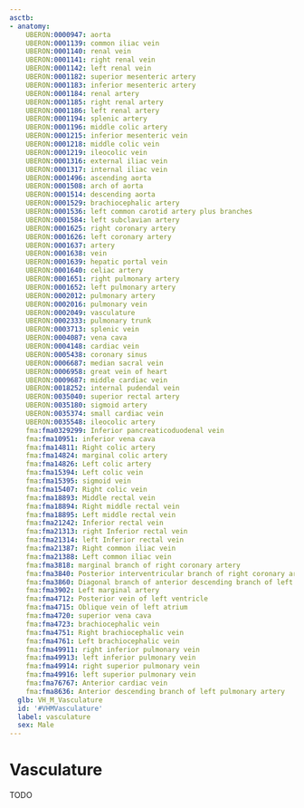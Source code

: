 ```yaml
---
asctb:
- anatomy:
    UBERON:0000947: aorta
    UBERON:0001139: common iliac vein
    UBERON:0001140: renal vein
    UBERON:0001141: right renal vein
    UBERON:0001142: left renal vein
    UBERON:0001182: superior mesenteric artery
    UBERON:0001183: inferior mesenteric artery
    UBERON:0001184: renal artery
    UBERON:0001185: right renal artery
    UBERON:0001186: left renal artery
    UBERON:0001194: splenic artery
    UBERON:0001196: middle colic artery
    UBERON:0001215: inferior mesenteric vein
    UBERON:0001218: middle colic vein
    UBERON:0001219: ileocolic vein
    UBERON:0001316: external iliac vein
    UBERON:0001317: internal iliac vein
    UBERON:0001496: ascending aorta
    UBERON:0001508: arch of aorta
    UBERON:0001514: descending aorta
    UBERON:0001529: brachiocephalic artery
    UBERON:0001536: left common carotid artery plus branches
    UBERON:0001584: left subclavian artery
    UBERON:0001625: right coronary artery
    UBERON:0001626: left coronary artery
    UBERON:0001637: artery
    UBERON:0001638: vein
    UBERON:0001639: hepatic portal vein
    UBERON:0001640: celiac artery
    UBERON:0001651: right pulmonary artery
    UBERON:0001652: left pulmonary artery
    UBERON:0002012: pulmonary artery
    UBERON:0002016: pulmonary vein
    UBERON:0002049: vasculature
    UBERON:0002333: pulmonary trunk
    UBERON:0003713: splenic vein
    UBERON:0004087: vena cava
    UBERON:0004148: cardiac vein
    UBERON:0005438: coronary sinus
    UBERON:0006687: median sacral vein
    UBERON:0006958: great vein of heart
    UBERON:0009687: middle cardiac vein
    UBERON:0018252: internal pudendal vein
    UBERON:0035040: superior rectal artery
    UBERON:0035180: sigmoid artery
    UBERON:0035374: small cardiac vein
    UBERON:0035548: ileocolic artery
    fma:fma0329299: Inferior pancreaticoduodenal vein
    fma:fma10951: inferior vena cava
    fma:fma14811: Right colic artery
    fma:fma14824: marginal colic artery
    fma:fma14826: Left colic artery
    fma:fma15394: Left colic vein
    fma:fma15395: sigmoid vein
    fma:fma15407: Right colic vein
    fma:fma18893: Middle rectal vein
    fma:fma18894: Right middle rectal vein
    fma:fma18895: Left middle rectal vein
    fma:fma21242: Inferior rectal vein
    fma:fma21313: right Inferior rectal vein
    fma:fma21314: left Inferior rectal vein
    fma:fma21387: Right common iliac vein
    fma:fma21388: Left common iliac vein
    fma:fma3818: marginal branch of right coronary artery
    fma:fma3840: Posterior interventricular branch of right coronary artery
    fma:fma3860: Diagonal branch of anterior descending branch of left coronary artery
    fma:fma3902: Left marginal artery
    fma:fma4712: Posterior vein of left ventricle
    fma:fma4715: Oblique vein of left atrium
    fma:fma4720: superior vena cava
    fma:fma4723: brachiocephalic vein
    fma:fma4751: Right brachiocephalic vein
    fma:fma4761: Left brachiocephalic vein
    fma:fma49911: right inferior pulmonary vein
    fma:fma49913: left inferior pulmonary vein
    fma:fma49914: right superior pulmonary vein
    fma:fma49916: left superior pulmonary vein
    fma:fma76767: Anterior cardiac vein
    fma:fma8636: Anterior descending branch of left pulmonary artery
  glb: VH_M_Vasculature
  id: '#VHMVasculature'
  label: vasculature
  sex: Male
---
```


# Vasculature

TODO